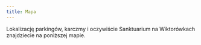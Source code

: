 ```yaml
---
title: Mapa
---
```


Lokalizację parkingów, karczmy i oczywiście Sanktuarium na Wiktorówkach znajdziecie na poniższej mapie.

<div id='googleMap' style='width: 100%; height: 400px;'></div>

<script>
	var center = {
		'lat': 49.30,
		'lng': 20.05
	} 
	var parking_wierch = {
		'position': {lat: 49.284997, lng: 20.112783},
		'label': 'Parking',
	}
	var parking_oswald = {
		'position': {lat: 49.282389, lng: 20.087412},
		'label': 'Parking',
	}
	var tatrzanski_bor = {
		'position': {lat: 49.311799, lng: 20.061783},
		'label': 'Tatrzański Bór - przyjęcie',
	}
	var wiktorowki = {
		'position': {lat: 49.265404, lng: 20.086490},
		'label': 'Sanktuarium Wiktorówki - ślub',
	}

	function myMap() {
	  var mapProp = {
	    disableDefaultUI: true,
	    center: new google.maps.LatLng(center['lat'], center['lng']),
	    zoom: 12,
	    zoomControl: true,
	    scaleControl: true,
	    rotateControl: true,
	    mapTypeId: 'terrain',
	  };

	  var map = new google.maps.Map(document.getElementById("googleMap"), mapProp);

	  var marker = new google.maps.Marker(
		  {
			position: tatrzanski_bor['position'],
			label: tatrzanski_bor['label'],
			map: map,
		  }
	  ) 
	  var marker = new google.maps.Marker(
		  {
			position: wiktorowki['position'],
			label: wiktorowki['label'], 
			map: map,
		  }
	  ) 
	  var marker = new google.maps.Marker(
		  {
			position: parking_wierch['position'],
			label: parking_wierch['label'], 
			map: map,
		  }
	  ) 
	  var marker = new google.maps.Marker(
		  {
			position: parking_oswald['position'],
			label: parking_oswald['label'], 
			map: map,
		  }
	  ) 
	}
</script>
<script src="maps.js" charset="utf-8"></script>
<script src="https://maps.googleapis.com/maps/api/js?key=AIzaSyBN52hWwgKhTTfdSzwtqH1JbWtCJLYHcwY&callback=myMap"></script>
